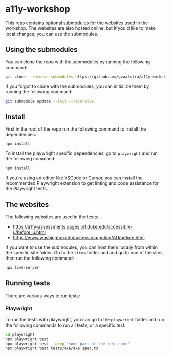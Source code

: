 # a11y-workshop
This repo contains optional submodules for the websites used in the workshop. The websites are also hosted online, but if you'd like to make local changes, you can use the submodules.

## Using the submodules
You can clone the repo with the submodules by running the following command:
```bash
git clone --recurse-submodules https://github.com/gvaatstra/a11y-workshop.git
```

If you forgot to clone with the submodules, you can initialize them by running the following command:
```bash
git submodule update --init --recursive
```

## Install
First in the root of the repo run the following command to install the dependencies:
```bash
npm install
```
To install the playwright specific dependencies, go to `playwright` and run the following command:
```bash
npm install
```
If you're using an editor like VSCode or Cursor, you can install the recommended Playwright extension to get linting and code assistance for the Playwright tests.


## The websites
The following websites are used in the tests:
- https://a11y-assessments.pages.oit.duke.edu/accessible-u/before_u.html
- https://www.washington.edu/accesscomputing/AU/before.html

If you want to use the submodules, you can host them locally from within the specific site folder.
Go to the `sites` folder and and go to one of the sites, then run the following command:    
```bash
npx live-server
```

## Running tests
There are various ways to run tests:

### Playwright
To run the tests with playwright, you can go to the `playwright` folder and run the following commands to run all tests, or a specific test:
```bash
cd playwright
npx playwright test
npx playwright test --grep "some part of the test name"
npx playwright test tests/axe/axe.spec.ts
```


